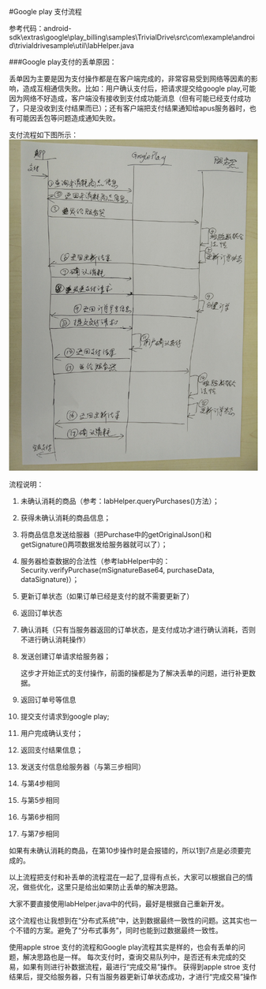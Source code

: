 #Google play 支付流程

参考代码：android-sdk\extras\google\play_billing\samples\TrivialDrive\src\com\example\android\trivialdrivesample\util\IabHelper.java

###Google play支付的丢单原因：

丢单因为主要是因为支付操作都是在客户端完成的，非常容易受到网络等因素的影响，造成互相通信失败。比如：用户确认支付后，把请求提交给google play,可能因为网络不好造成，客户端没有接收到支付成功能消息（但有可能已经支付成功了，只是没收到支付结果而已）；还有客户端把支付结果通知给apus服务器时，也有可能因丢包等问题造成通知失败。

支付流程如下图所示：
![Alt 支付流程](flow.jpg "支付流程")

流程说明：

1. 未确认消耗的商品（参考：IabHelper.queryPurchases()方法）；
2. 获得未确认消耗的商品信息；
3. 将商品信息发送给服器（把Purchase中的getOriginalJson()和getSignature()两项数据发给服务器就可以了）；
4. 服务器检查数据的合法性（参考IabHelper中的：Security.verifyPurchase(mSignatureBase64, purchaseData, dataSignature)）；
5. 更新订单状态（如果订单已经是支付的就不需要更新了）
6. 返回订单状态
7. 确认消耗（只有当服务器返回的订单状态，是支付成功才进行确认消耗，否则不进行确认消耗操作）
8. 发送创建订单请求给服务器；

    这步才开始正式的支付操作，前面的操都是为了解决丢单的问题，进行补更数据。
9. 返回订单号等信息
10. 提交支付请求到google play; 
11. 用户完成确认支付；
12. 返回支付结果信息；
13. 发送支付信息给服务器（与第三步相同）
14. 与第4步相同
15. 与第5步相同
16. 与第6步相同
17. 与第7步相同

如果有未确认消耗的商品，在第10步操作时是会报错的，所以1到7点是必须要完成的。

以上流程把支付和补丢单的流程混在一起了,显得有点长，大家可以根据自己的情况，做些优化，这里只是给出如果防止丢单的解决思路。

大家不要直接使用IabHelper.java中的代码，最好是根据自己重新开发。

这个流程也让我想到在“分布式系统”中，达到数据最终一致性的问题。这其实也一个不错的方案。避免了“分布式事务”，同时也能到过数据最终一致性。


使用apple stroe 支付的流程和Google play流程其实是样的，也会有丢单的问题，解决思路也是一样。
每次支付时，查询交易队列中，是否还有未完成的交易，如果有则进行补数据流程，最进行“完成交易”操作。
获得到apple stroe 支付结果后，提交给服务器，只有当服务器更新订单状态成功，才进行“完成交易”操作